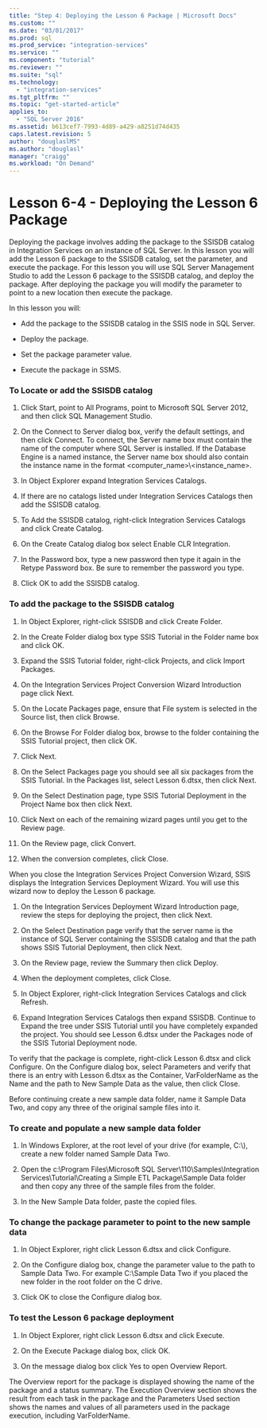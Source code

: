 ```yaml
---
title: "Step 4: Deploying the Lesson 6 Package | Microsoft Docs"
ms.custom: ""
ms.date: "03/01/2017"
ms.prod: sql
ms.prod_service: "integration-services"
ms.service: ""
ms.component: "tutorial"
ms.reviewer: ""
ms.suite: "sql"
ms.technology: 
  - "integration-services"
ms.tgt_pltfrm: ""
ms.topic: "get-started-article"
applies_to: 
  - "SQL Server 2016"
ms.assetid: b613cef7-7993-4d89-a429-a8251d74d435
caps.latest.revision: 5
author: "douglaslMS"
ms.author: "douglasl"
manager: "craigg"
ms.workload: "On Demand"
---
```

# Lesson 6-4 - Deploying the Lesson 6 Package
Deploying the package involves adding the package to the SSISDB catalog in Integration Services on an instance of SQL Server. In this lesson you will add the Lesson 6 package to the SSISDB catalog, set the parameter, and execute the package. For this lesson you will use SQL Server Management Studio to add the Lesson 6 package to the SSISDB catalog, and deploy the package. After deploying the package you will modify the parameter to point to a new location then execute the package.  
  
In this lesson you will:  
  
-   Add the package to the SSISDB catalog in the SSIS node in SQL Server.  
  
-   Deploy the package.  
  
-   Set the package parameter value.  
  
-   Execute the package in SSMS.  
  
### To Locate or add the SSISDB catalog  
  
1.  Click Start, point to All Programs, point to Microsoft SQL Server 2012, and then click SQL Management Studio.  
  
2.  On the Connect to Server dialog box, verify the default settings, and then click Connect. To connect, the Server name box must contain the name of the computer where SQL Server is installed. If the Database Engine is a named instance, the Server name box should also contain the instance name in the format <computer_name>\\<instance_name>.  
  
3.  In Object Explorer expand Integration Services Catalogs.  
  
4.  If there are no catalogs listed under Integration Services Catalogs then add the SSISDB catalog.  
  
5.  To Add the SSISDB catalog, right-click Integration Services Catalogs and click Create Catalog.  
  
6.  On the Create Catalog dialog box select Enable CLR Integration.  
  
7.  In the Password box, type a new password then type it again in the Retype Password box. Be sure to remember the password you type.  
  
8.  Click OK to add the SSISDB catalog.  
  
### To add the package to the SSISDB catalog  
  
1.  In Object Explorer, right-click SSISDB and click Create Folder.  
  
2.  In the Create Folder dialog box type SSIS Tutorial in the Folder name box and click OK.  
  
3.  Expand the SSIS Tutorial folder, right-click Projects, and click Import Packages.  
  
4.  On the Integration Services Project Conversion Wizard Introduction page click Next.  
  
5.  On the Locate Packages page, ensure that File system is selected in the Source list, then click Browse.  
  
6.  On the Browse For Folder dialog box, browse to the folder containing the SSIS Tutorial project, then click OK.  
  
7.  Click Next.  
  
8.  On the Select Packages page you should see all six packages from the SSIS Tutorial. In the Packages list, select Lesson 6.dtsx, then click Next.  
  
9. On the Select Destination page, type SSIS Tutorial Deployment in the Project Name box then click Next.  
  
10. Click Next on each of the remaining wizard pages until you get to the Review page.  
  
11. On the Review page, click Convert.  
  
12. When the conversion completes, click Close.  
  
When you close the Integration Services Project Conversion Wizard, SSIS displays the Integration Services Deployment Wizard. You will use this wizard now to deploy the Lesson 6 package.  
  
1.  On the Integration Services Deployment Wizard Introduction page, review the steps for deploying the project, then click Next.  
  
2.  On the Select Destination page verify that the server name is the instance of SQL Server containing the SSISDB catalog and that the path shows SSIS Tutorial Deployment, then click Next.  
  
3.  On the Review page, review the Summary then click Deploy.  
  
4.  When the deployment completes, click Close.  
  
5.  In Object Explorer, right-click Integration Services Catalogs and click Refresh.  
  
6.  Expand Integration Services Catalogs then expand SSISDB. Continue to Expand the tree under SSIS Tutorial until you have completely expanded the project. You should see Lesson 6.dtsx under the Packages node of the SSIS Tutorial Deployment node.  
  
To verify that the package is complete, right-click Lesson 6.dtsx and click Configure. On the Configure dialog box, select Parameters and verify that there is an entry with Lesson 6.dtsx as the Container, VarFolderName as the Name and the path to New Sample Data as the value, then click Close.  
  
Before continuing create a new sample data folder, name it Sample Data Two, and copy any three of the original sample files into it.  
  
### To create and populate a new sample data folder  
  
1.  In Windows Explorer, at the root level of your drive (for example, C:\\), create a new folder named Sample Data Two.  
  
2.  Open the c:\Program Files\Microsoft SQL Server\110\Samples\Integration Services\Tutorial\Creating a Simple ETL Package\Sample Data folder and then copy any three of the sample files from the folder.  
  
3.  In the New Sample Data folder, paste the copied files.  
  
### To change the package parameter to point to the new sample data  
  
1.  In Object Explorer, right click Lesson 6.dtsx and click Configure.  
  
2.  On the Configure dialog box, change the parameter value to the path to Sample Data Two. For example C:\Sample Data Two if you placed the new folder in the root folder on the C drive.  
  
3.  Click OK to close the Configure dialog box.  
  
### To test the Lesson 6 package deployment  
  
1.  In Object Explorer, right click Lesson 6.dtsx and click Execute.  
  
2.  On the Execute Package dialog box, click OK.  
  
3.  On the message dialog box click Yes to open Overview Report.  
  
The Overview report for the package is displayed showing the name of the package and a status summary. The Execution Overview section shows the result from each task in the package and the Parameters Used section shows the names and values of all parameters used in the package execution, including VarFolderName.  
  
  
  
